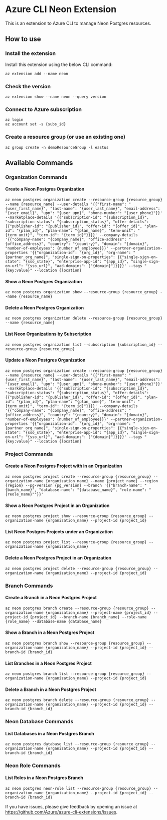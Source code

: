 # Azure CLI Neon Extension #

This is an extension to Azure CLI to manage Neon Postgres resources.

## How to use ##

### Install the extension ###

Install this extension using the below CLI command:
```
az extension add --name neon
```

### Check the version ###

```
az extension show --name neon --query version
```

### Connect to Azure subscription ###

```
az login
az account set -s {subs_id}
```

### Create a resource group (or use an existing one) ###

```
az group create -n demoResourceGroup -l eastus
```

## Available Commands ##

### Organization Commands ###

#### Create a Neon Postgres Organization ####

```
az neon postgres organization create --resource-group {resource_group} --name {resource_name} --user-details '{{"first-name": "{user_first_name}", "last-name": "{user_last_name}", "email-address": "{user_email}", "upn": "{user_upn}", "phone-number": "{user_phone}"}}' --marketplace-details '{{"subscription-id": "{subscription_id}", "subscription-status": "{subscription_status}", "offer-details": {{"publisher-id": "{publisher_id}", "offer-id": "{offer_id}", "plan-id": "{plan_id}", "plan-name": "{plan_name}", "term-unit": "{term_unit}", "term-id": "{term_id}"}}}}' --company-details '{{"company-name": "{company_name}", "office-address": "{office_address}", "country": "{country}", "domain": "{domain}", "number-of-employees": {number_of_employee}}}' --partner-organization-properties '{{"organization-id": "{org_id}", "org-name": "{partner_org_name}", "single-sign-on-properties": {{"single-sign-on-state": "{sso_state}", "enterprise-app-id": "{app_id}", "single-sign-on-url": "{sso_url}", "aad-domains": ["{domain}"]}}}}' --tags "{key:value}" --location {location}
```

#### Show a Neon Postgres Organization ####

```
az neon postgres organization show --resource-group {resource_group} --name {resource_name}
```

#### Delete a Neon Postgres Organization ####

```
az neon postgres organization delete --resource-group {resource_group} --name {resource_name}
```

#### List Neon Organizations by Subscription ####

```
az neon postgres organization list --subscription {subscription_id} --resource-group {resource_group}
```

#### Update a Neon Postgres Organization ####

```
az neon postgres organization create --resource-group {resource_group} --name {resource_name} --user-details '{{"first-name": "{user_first_name}", "last-name": "{user_last_name}", "email-address": "{user_email}", "upn": "{user_upn}", "phone-number": "{user_phone}"}}' --marketplace-details '{{"subscription-id": "{subscription_id}", "subscription-status": "{subscription_status}", "offer-details": {{"publisher-id": "{publisher_id}", "offer-id": "{offer_id}", "plan-id": "{plan_id}", "plan-name": "{plan_name}", "term-unit": "{term_unit}", "term-id": "{term_id}"}}}}' --company-details '{{"company-name": "{company_name}", "office-address": "{office_address}", "country": "{country}", "domain": "{domain}", "number-of-employees": {number_of_employee}}}' --partner-organization-properties '{{"organization-id": "{org_id}", "org-name": "{partner_org_name}", "single-sign-on-properties": {{"single-sign-on-state": "{sso_state}", "enterprise-app-id": "{app_id}", "single-sign-on-url": "{sso_url}", "aad-domains": ["{domain}"]}}}}' --tags "{key:value}" --location {location}
```

### Project Commands ###

#### Create a Neon Postgres Project with in an Organization ####

```
az neon postgres project create --resource-group {resource_group} --organization-name {organization_name} --name {project_name} --region {region} --pg-version {pg_version} --branch '{{"branch-name": "{banch_name}", "database-name": "{database_name}", "role-name": "{reole_name}""}}'
```

#### Show a Neon Postgres Project in an Organization ####

```
az neon postgres project show --resource-group {resource_group} --organization-name {organization_name} --project-id {project_id}
```

#### List Neon Postgres Projects under an Organization ####

```
az neon postgres project list --resource-group {resource_group} --organization-name {organization_name}
```

#### Delete a Neon Postgres Project in an Organization ####

```
az neon postgres project delete --resource-group {resource_group} --organization-name {organization_name} --project-id {project_id}
```

### Branch Commands ###

#### Create a Branch in a Neon Postgres Project ####

```
az neon postgres branch create --resource-group {resource_group} --organization-name {organization_name} --project-name {project_id} --project-id {project_id} --branch-name {branch_name} --role-name {role_name} --database-name {database_name}
```

#### Show a Branch in a Neon Postgres Project ####

```
az neon postgres branch show --resource-group {resource_group} --organization-name {organization_name} --project-id {project_id} --branch-id {branch_id}
```

#### List Branches in a Neon Postgres Project ####

```
az neon postgres branch list --resource-group {resource_group} --organization-name {organization_name} --project-id {project_id}
```

#### Delete a Branch in a Neon Postgres Project ####

```
az neon postgres branch delete --resource-group {resource_group} --organization-name {organization_name} --project-id {project_id} --branch-id {branch_id}
```

### Neon Database Commands ###

#### List Databases in a Neon Postgres Branch ####

```
az neon postgres database list --resource-group {resource_group} --organization-name {organization_name} --project-id {project_id} --branch-id {branch_id}
```

### Neon Role Commands ###

#### List Roles in a Neon Postgres Branch ####

```
az neon postgres neon-role list --resource-group {resource_group} --organization-name {organization_name} --project-id {project_id} --branch-id {branch_id}

```

If you have issues, please give feedback by opening an issue at https://github.com/Azure/azure-cli-extensions/issues.
